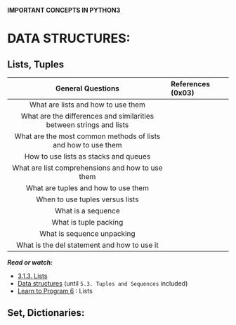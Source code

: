 **IMPORTANT CONCEPTS IN PYTHON3**

DATA STRUCTURES:
==============

Lists, Tuples
--------------

|General Questions| References (0x03)|
|:---------------:|:----------|
|What are lists and how to use them| |
|What are the differences and similarities between strings and lists| |
|What are the most common methods of lists and how to use them| |
|How to use lists as stacks and queues| |
|What are list comprehensions and how to use them| |
|What are tuples and how to use them| |
|When to use tuples versus lists| |
|What is a sequence| |
|What is tuple packing| |
|What is sequence unpacking| |
|What is the del statement and how to use it| |

***Read or watch:***
* [3.1.3. Lists](https://docs.python.org/3/tutorial/introduction.html#lists)
* [Data structures](https://docs.python.org/3/tutorial/datastructures.html) (until `5.3. Tuples and Sequences` included)
* [Learn to Program 6](https://www.youtube.com/watch?v=A1HUzrvS-Pw) : Lists

Set, Dictionaries:
-------------------
